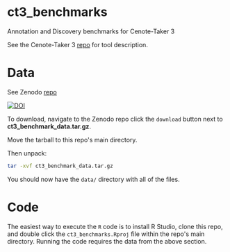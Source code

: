 # ct3_benchmarks
 Annotation and Discovery benchmarks for Cenote-Taker 3

See the Cenote-Taker 3 [repo](https://github.com/mtisza1/Cenote-Taker3) for tool description.


# Data

See Zenodo [repo](https://zenodo.org/records/16807783)

[![DOI](https://zenodo.org/badge/DOI/10.5281/zenodo.16807783.svg)](https://doi.org/10.5281/zenodo.16807783)


To download, navigate to the Zenodo repo click the `download` button next to **ct3_benchmark_data.tar.gz**. 

Move the tarball to this repo's main directory.

Then unpack:

```bash
tar -xvf ct3_benchmark_data.tar.gz
```

You should now have the `data/` directory with all of the files.

# Code

The easiest way to execute the `R` code is to install R Studio, clone this repo, and double click the `ct3_benchmarks.Rproj` file within the repo's main directory. Running the code requires the data from the above section.

